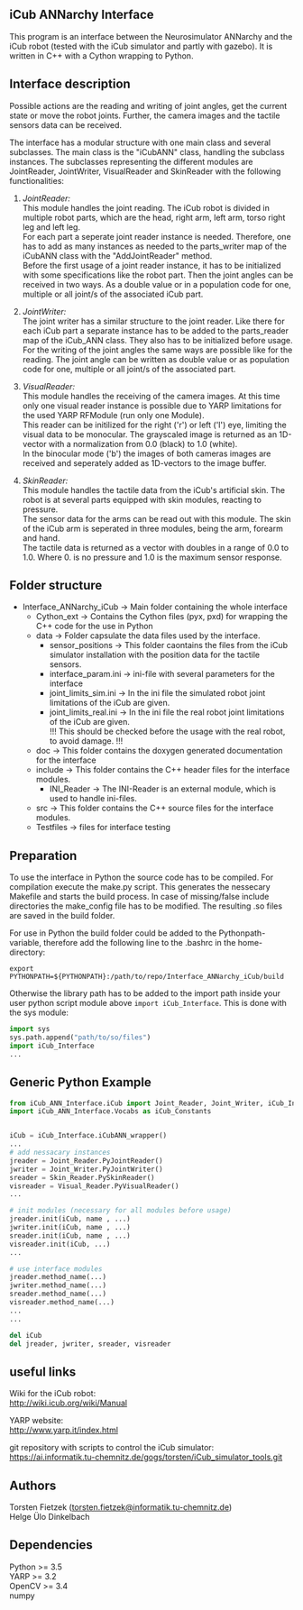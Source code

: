 ## iCub ANNarchy Interface
This program is an interface between the Neurosimulator ANNarchy and the iCub robot (tested with the iCub simulator and partly with gazebo). It is written in C++ with a Cython wrapping to Python.


## Interface description
Possible actions are the reading and writing of joint angles, get the current state or move the robot joints. Further, the camera images and the tactile sensors data can be received.

The interface has a modular structure with one main class and several subclasses.
The main class is the "iCubANN" class, handling the subclass instances. The subclasses representing the different modules are JointReader, JointWriter, VisualReader and SkinReader with the following functionalities:

1. *JointReader:*<br>
    This module handles the joint reading. The iCub robot is divided in multiple robot parts, which are the head, right arm, left arm, torso right leg and left leg.<br>
    For each part a seperate joint reader instance is needed. Therefore, one has to add as many instances as needed to the parts_writer map of the iCubANN class with the "AddJointReader" method.<br>
    Before the first usage of a joint reader instance, it has to be initialized with some specifications like the robot part. Then the joint angles can be received in two ways. As a double value or in a population code for one, multiple or all joint/s of the associated iCub part.

2. *JointWriter:*<br>
    The joint writer has a similar structure to the joint reader. Like there for each iCub part a separate instance has to be added to the parts_reader map of the iCub_ANN class. They also has to be initialized before usage.<br>
    For the writing of the joint angles the same ways are possible like for the reading. The joint angle can be written as double value or as population code for one, multiple or all joint/s of the associated part.

3. *VisualReader:*<br>
    This module handles the receiving of the camera images. At this time only one visual reader instance is possible due to YARP limitations for the used YARP RFModule (run only one Module).<br>
    This reader can be initilized for the right ('r') or left ('l') eye, limiting the visual data to be monocular. The grayscaled image is returned as an 1D-vector with a normalization from 0.0 (black) to 1.0 (white).<br>
    In the binocular mode ('b') the images of both cameras images are received and seperately added as 1D-vectors to the image buffer.

4. *SkinReader:*<br>
    This module handles the tactile data from the iCub's artificial skin. The robot is at several parts equipped with skin modules, reacting to pressure.<br>
    The sensor data for the arms can be read out with this module. The skin of the iCub arm is seperated in three modules, being the arm, forearm and hand.<br>
    The tactile data is returned as a vector with doubles in a range of 0.0 to 1.0. Where 0. is no pressure and 1.0 is the maximum sensor response.


## Folder structure
- Interface_ANNarchy_iCub -> Main folder containing the whole interface
    - Cython_ext -> Contains the Cython files (pyx, pxd) for wrapping the C++ code for the use in Python 
    - data -> Folder capsulate the data files used by the interface.
        - sensor_positions -> This folder caontains the files from the iCub simulator installation with the position data for the tactile sensors.
        - interface_param.ini -> ini-file with several parameters for the interface
        - joint_limits_sim.ini -> In the ini file the simulated robot joint limitations of the iCub are given.
        - joint_limits_real.ini -> In the ini file the real robot joint limitations of the iCub are given.<br>
                            !!! This should be checked before the usage with the real robot, to avoid damage. !!!
    - doc -> This folder contains the doxygen generated documentation for the interface
    - include -> This folder contains the C++ header files for the interface modules.
        - INI_Reader -> The INI-Reader is an external module, which is used to handle ini-files.
    - src -> This folder contains the C++ source files for the interface modules.
    - Testfiles -> files for interface testing


## Preparation
To use the interface in Python the source code has to be compiled. For compilation execute the make.py script. This generates the nessecary Makefile and starts the build process. In case of missing/false include directories the make_config file has to be modified.
The resulting .so files are saved in the build folder. 

For use in Python the build folder could be added to the Pythonpath-variable, therefore add the following line to the .bashrc in the home-directory:
```
export PYTHONPATH=${PYTHONPATH}:/path/to/repo/Interface_ANNarchy_iCub/build
```

Otherwise the library path has to be added to the import path inside your user python script module above `import iCub_Interface`. This is done with the sys module:
```Python
import sys
sys.path.append("path/to/so/files")
import iCub_Interface
...
```

## Generic Python Example

```Python
from iCub_ANN_Interface.iCub import Joint_Reader, Joint_Writer, iCub_Interface, Visual_Reader, Skin_Reader
import iCub_ANN_Interface.Vocabs as iCub_Constants


iCub = iCub_Interface.iCubANN_wrapper()
...
# add nessacary instances
jreader = Joint_Reader.PyJointReader()
jwriter = Joint_Writer.PyJointWriter()
sreader = Skin_Reader.PySkinReader()
visreader = Visual_Reader.PyVisualReader()
...

# init modules (necessary for all modules before usage)
jreader.init(iCub, name , ...)
jwriter.init(iCub, name , ...)
sreader.init(iCub, name , ...)
visreader.init(iCub, ...)
...

# use interface modules
jreader.method_name(...)
jwriter.method_name(...)
sreader.method_name(...)
visreader.method_name(...)
...
...

del iCub
del jreader, jwriter, sreader, visreader
```

## useful links
Wiki for the iCub robot:<br>
http://wiki.icub.org/wiki/Manual

YARP website:<br>
http://www.yarp.it/index.html

git repository with scripts to control the iCub simulator:<br>
https://ai.informatik.tu-chemnitz.de/gogs/torsten/iCub_simulator_tools.git


## Authors
Torsten Fietzek (<torsten.fietzek@informatik.tu-chemnitz.de>)<br>
Helge Ülo Dinkelbach<br>


## Dependencies
Python  >= 3.5<br>
YARP    >= 3.2<br>
OpenCV  >= 3.4<br>
numpy  <br>

